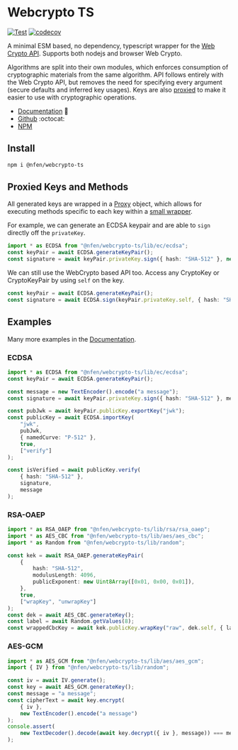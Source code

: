 # Webcrypto TS

[![Test](https://github.com/nealfennimore/webcrypto-ts/actions/workflows/test.yml/badge.svg)](https://github.com/nealfennimore/webcrypto-ts/actions/workflows/test.yml) [![codecov](https://codecov.io/gh/nealfennimore/webcrypto-ts/branch/main/graph/badge.svg?token=DGUV5J0QPR)](https://codecov.io/gh/nealfennimore/webcrypto-ts)

A minimal ESM based, no dependency, typescript wrapper for the [Web Crypto API](https://developer.mozilla.org/en-US/docs/Web/API/Web_Crypto_API). Supports both nodejs and browser Web Crypto.

Algorithms are split into their own modules, which enforces consumption of cryptographic materials from the same algorithm. API follows entirely with the Web Crypto API, but removes the need for specifying every argument (secure defaults and inferred key usages). Keys are also [proxied](#proxied-keys-and-methods) to make it easier to use with cryptographic operations.

- [Documentation](https://webcrypto.neal.codes) 📖
- [Github](https://github.com/nealfennimore/webcrypto-ts) :octocat:
- [NPM](https://www.npmjs.com/package/@nfen/webcrypto-ts)

## Install

```sh
npm i @nfen/webcrypto-ts
```

## Proxied Keys and Methods

All generated keys are wrapped in a [Proxy](https://developer.mozilla.org/en-US/docs/Web/JavaScript/Reference/Global_Objects/Proxy) object, which allows for executing methods specific to each key within a [small wrapper](./src/proxy.ts).

For example, we can generate an ECDSA keypair and are able to `sign` directly off the `privateKey`.

```ts
import * as ECDSA from "@nfen/webcrypto-ts/lib/ec/ecdsa";
const keyPair = await ECDSA.generateKeyPair();
const signature = await keyPair.privateKey.sign({ hash: "SHA-512" }, new TextEncoder().encode("a message"));
```

We can still use the WebCrypto based API too. Access any CryptoKey or CryptoKeyPair by using `self` on the key.

```ts
const keyPair = await ECDSA.generateKeyPair();
const signature = await ECDSA.sign(keyPair.privateKey.self, { hash: "SHA-512" }, new TextEncoder().encode("a message"));
```

## Examples

Many more examples in the [Documentation](https://webcrypto.neal.codes).

### ECDSA

```ts
import * as ECDSA from "@nfen/webcrypto-ts/lib/ec/ecdsa";
const keyPair = await ECDSA.generateKeyPair();

const message = new TextEncoder().encode("a message");
const signature = await keyPair.privateKey.sign({ hash: "SHA-512" }, message);

const pubJwk = await keyPair.publicKey.exportKey("jwk");
const publicKey = await ECDSA.importKey(
    "jwk",
    pubJwk,
    { namedCurve: "P-512" },
    true,
    ["verify"]
);

const isVerified = await publicKey.verify(
    { hash: "SHA-512" },
    signature,
    message
);
```

### RSA-OAEP

```ts
import * as RSA_OAEP from "@nfen/webcrypto-ts/lib/rsa/rsa_oaep";
import * as AES_CBC from "@nfen/webcrypto-ts/lib/aes/aes_cbc";
import * as Random from "@nfen/webcrypto-ts/lib/random";

const kek = await RSA_OAEP.generateKeyPair(
    {
        hash: "SHA-512",
        modulusLength: 4096,
        publicExponent: new Uint8Array([0x01, 0x00, 0x01]),
    },
    true,
    ["wrapKey", "unwrapKey"]
);
const dek = await AES_CBC.generateKey();
const label = await Random.getValues(8);
const wrappedCbcKey = await kek.publicKey.wrapKey("raw", dek.self, { label });
```

### AES-GCM

```ts
import * as AES_GCM from "@nfen/webcrypto-ts/lib/aes/aes_gcm";
import { IV } from "@nfen/webcrypto-ts/lib/random";

const iv = await IV.generate();
const key = await AES_GCM.generateKey();
const message = "a message";
const cipherText = await key.encrypt(
    { iv },
    new TextEncoder().encode("a message")
);
console.assert(
    new TextDecoder().decode(await key.decrypt({ iv }, message)) === message
);
```

